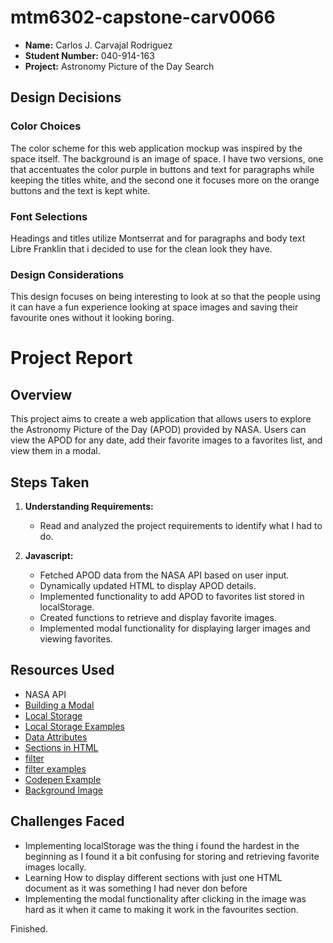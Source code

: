 # mtm6302-capstone-carv0066

- **Name:** Carlos J. Carvajal Rodriguez
- **Student Number:** 040-914-163
- **Project:** Astronomy Picture of the Day Search


## Design Decisions

### Color Choices
The color scheme for this web application mockup was inspired by the space itself. The background is an image of space. I have two versions, one that accentuates the color purple in buttons and text for paragraphs while keeping the titles white, and the second one it focuses more on the orange buttons and the text is kept white.

### Font Selections
Headings and titles utilize Montserrat and for paragraphs and body text Libre Franklin that i decided to use for the clean look they have.

### Design Considerations
This design focuses on being interesting to look at so that the people using it can have a fun experience looking at space images and saving their favourite ones without it looking boring.

# Project Report

## Overview

This project aims to create a web application that allows users to explore the Astronomy Picture of the Day (APOD) provided by NASA. Users can view the APOD for any date, add their favorite images to a favorites list, and view them in a modal.

## Steps Taken

1. **Understanding Requirements:** 
   - Read and analyzed the project requirements to identify what I had to do.

3. **Javascript:** 
   - Fetched APOD data from the NASA API based on user input.
   - Dynamically updated HTML to display APOD details.
   - Implemented functionality to add APOD to favorites list stored in localStorage.
   - Created functions to retrieve and display favorite images.
   - Implemented modal functionality for displaying larger images and viewing favorites.


## Resources Used

- NASA API
- [Building a Modal](https://www.freecodecamp.org/news/how-to-build-a-modal-with-javascript/)
- [Local Storage](https://www.youtube.com/watch?v=AUOzvFzdIk4&ab_channel=dcode)
- [Local Storage Examples](https://www.tiny.cloud/blog/javascript-localstorage/)
- [Data Attributes](https://imdac.github.io/modules/js/custom-data-attributes/)
- [Sections in HTML](https://stackoverflow.com/questions/64177730/how-to-display-different-html-sections-as-different-pages-of-a-website)
- [filter](https://developer.mozilla.org/en-US/docs/Web/JavaScript/Reference/Global_Objects/Array/filter)
- [filter examples](https://www.freecodecamp.org/news/filter-arrays-in-javascript/)
- [Codepen Example](https://codepen.io/carv0066/pen/rNbzXby)
- [Background Image](https://www.w3schools.com/cssref/css3_pr_background-size.php)

## Challenges Faced

- Implementing localStorage was the thing i found the hardest in the beginning as I found it a bit confusing for storing and retrieving favorite images locally.
- Learning How to display different sections with just one HTML document as it was something I had never don before
- Implementing the modal functionality after clicking in the image was hard as it when it came to making it work in the favourites section.

Finished.